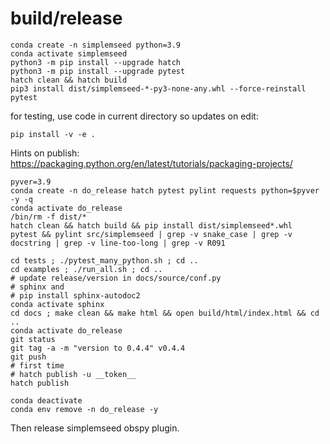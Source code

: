 
# build/release
```
conda create -n simplemseed python=3.9
conda activate simplemseed
python3 -m pip install --upgrade hatch
python3 -m pip install --upgrade pytest
hatch clean && hatch build
pip3 install dist/simplemseed-*-py3-none-any.whl --force-reinstall
pytest

```

for testing, use code in current directory so updates on edit:
```
pip install -v -e .
```

Hints on publish:
https://packaging.python.org/en/latest/tutorials/packaging-projects/

```
pyver=3.9
conda create -n do_release hatch pytest pylint requests python=$pyver -y -q
conda activate do_release
/bin/rm -f dist/*
hatch clean && hatch build && pip install dist/simplemseed*.whl
pytest && pylint src/simplemseed | grep -v snake_case | grep -v docstring | grep -v line-too-long | grep -v R091

cd tests ; ./pytest_many_python.sh ; cd ..
cd examples ; ./run_all.sh ; cd ..
# update release/version in docs/source/conf.py
# sphinx and
# pip install sphinx-autodoc2
conda activate sphinx
cd docs ; make clean && make html && open build/html/index.html && cd ..
conda activate do_release
git status
git tag -a -m "version to 0.4.4" v0.4.4
git push
# first time
# hatch publish -u __token__
hatch publish

conda deactivate
conda env remove -n do_release -y
```

Then release simplemseed obspy plugin.
